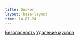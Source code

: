 ```yaml
---
title: Docker
layout: base-layout
time: 14-07-24
---
```


[Безопасность](/docs/docker/security)
[Удаление мусора](/docs/docker/garbage-removal)